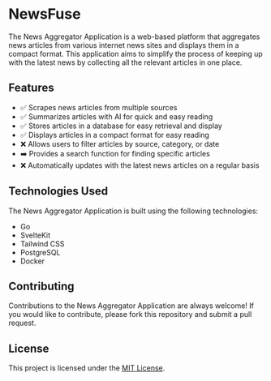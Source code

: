 # NewsFuse

The News Aggregator Application is a web-based platform that aggregates news articles from various internet news sites and displays them in a compact format. This application aims to simplify the process of keeping up with the latest news by collecting all the relevant articles in one place.

## Features

- ✅ Scrapes news articles from multiple sources
- ✅ Summarizes articles with AI for quick and easy reading
- ✅ Stores articles in a database for easy retrieval and display
- ✅ Displays articles in a compact format for easy reading
- ❌ Allows users to filter articles by source, category, or date
- ➡️ Provides a search function for finding specific articles
- ❌ Automatically updates with the latest news articles on a regular basis

## Technologies Used

The News Aggregator Application is built using the following technologies:

- Go
- SvelteKit
- Tailwind CSS
- PostgreSQL
- Docker

## Contributing

Contributions to the News Aggregator Application are always welcome! If you would like to contribute, please fork this repository and submit a pull request.

## License

This project is licensed under the [MIT License](https://opensource.org/licenses/MIT).